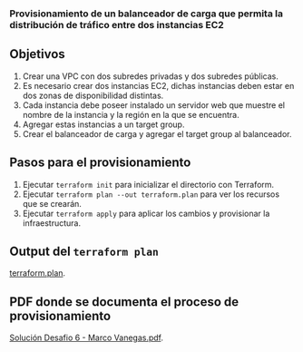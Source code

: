 ### Provisionamiento de un balanceador de carga que permita la distribución de tráfico entre dos instancias EC2

## Objetivos

1. Crear una VPC con dos subredes privadas y dos subredes públicas.
2. Es necesario crear dos instancias EC2, dichas instancias deben estar en dos zonas de disponibilidad distintas.
3. Cada instancia debe poseer instalado un servidor web que muestre el nombre de la instancia y la región en la que se encuentra.
4. Agregar estas instancias a un target group.
5. Crear el balanceador de carga y agregar el target group al balanceador.

## Pasos para el provisionamiento

1. Ejecutar `terraform init` para inicializar el directorio con Terraform.
2. Ejecutar `terraform plan --out terraform.plan` para ver los recursos que se crearán.
3. Ejecutar `terraform apply` para aplicar los cambios y provisionar la infraestructura.

## Output del `terraform plan`

[terraform.plan](terraform.plan).

## PDF donde se documenta el proceso de provisionamiento

[Solución Desafio 6 - Marco Vanegas.pdf](Solución_Desafio_6_-_Marco_Vanegas.pdf).
